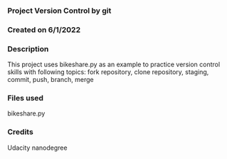 ### Project Version Control by git

### Created on 6/1/2022

### Description
This project uses bikeshare.py as an example to practice version control skills with following topics:  fork repository, clone repository, staging, commit, push, branch, merge

### Files used
bikeshare.py

### Credits
Udacity nanodegree

